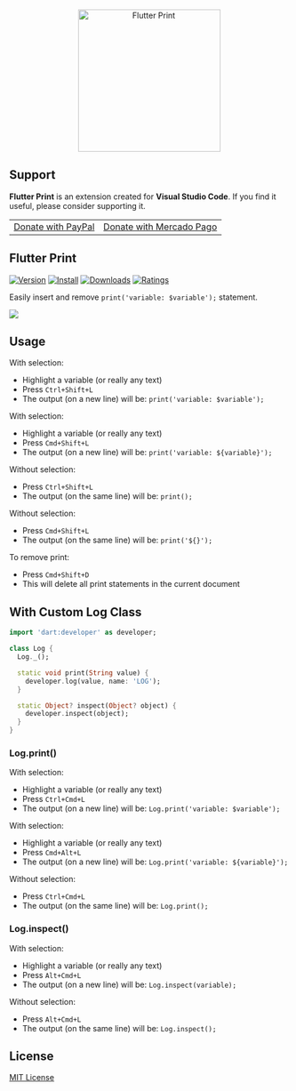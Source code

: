 <p align="center">
  <br />
  <a title="Learn more about Flutter Print" href="https://github.com/ricardoemerson/flutter-print">
    <img src="https://raw.githubusercontent.com/ricardoemerson/flutter-print/master/images/cover-logo.png" alt="Flutter Print" width="256"  heigth="256"/>
    </a>
</p>

## Support

**Flutter Print** is an extension created for **Visual Studio Code**. If you find it useful, please consider supporting it.

<table align="center" width="60%" border="0">
  <tr>
    <td>
      <a title="PayPal" href="https://www.paypal.com/donate?hosted_button_id=X26H7L6AVMD96">
        Donate with PayPal
      </a>
    </td>
    <td>
      <a title="Mercado Pago" href="https://mpago.la/1LvP93a">
        Donate with Mercado Pago
      </a>
    </td>
  </tr>
</table>

## Flutter Print

[![Version](https://vsmarketplacebadge.apphb.com/version/ricardo-emerson.flutter-print.svg)](https://marketplace.visualstudio.com/items?itemName=ricardo-emerson.flutter-print)
[![Install](https://vsmarketplacebadge.apphb.com/installs/ricardo-emerson.flutter-print.svg)](https://marketplace.visualstudio.com/items?itemName=ricardo-emerson.flutter-print)
[![Downloads](https://vsmarketplacebadge.apphb.com/downloads/ricardo-emerson.flutter-print.svg)](https://marketplace.visualstudio.com/items?itemName=ricardo-emerson.flutter-print)
[![Ratings](https://vsmarketplacebadge.apphb.com/rating-short/ricardo-emerson.flutter-print.svg)](https://marketplace.visualstudio.com/items?itemName=ricardo-emerson.flutter-print&ssr=false#review-details)

Easily insert and remove `print('variable: $variable');` statement.

![](https://raw.githubusercontent.com/ricardoemerson/flutter-print/master/images/demonstration.gif)

## Usage

With selection:
* Highlight a variable (or really any text)
* Press `Ctrl+Shift+L`
* The output (on a new line) will be: `print('variable: $variable');`

With selection:
* Highlight a variable (or really any text)
* Press `Cmd+Shift+L`
* The output (on a new line) will be: `print('variable: ${variable}');`

Without selection:
* Press `Ctrl+Shift+L`
* The output (on the same line) will be: `print();`

Without selection:
* Press `Cmd+Shift+L`
* The output (on the same line) will be: `print('${}');`

To remove print:
* Press `Cmd+Shift+D`
* This will delete all print statements in the current document

## With Custom Log Class

```dart
import 'dart:developer' as developer;

class Log {
  Log._();

  static void print(String value) {
    developer.log(value, name: 'LOG');
  }

  static Object? inspect(Object? object) {
    developer.inspect(object);
  }
}
```

### Log.print()
With selection:
* Highlight a variable (or really any text)
* Press `Ctrl+Cmd+L`
* The output (on a new line) will be: `Log.print('variable: $variable');`

With selection:
* Highlight a variable (or really any text)
* Press `Cmd+Alt+L`
* The output (on a new line) will be: `Log.print('variable: ${variable}');`

Without selection:
* Press `Ctrl+Cmd+L`
* The output (on the same line) will be: `Log.print();`


### Log.inspect()
With selection:
* Highlight a variable (or really any text)
* Press `Alt+Cmd+L`
* The output (on a new line) will be: `Log.inspect(variable);`

Without selection:
* Press `Alt+Cmd+L`
* The output (on the same line) will be: `Log.inspect();`

## License
[MIT License](LICENSE)
